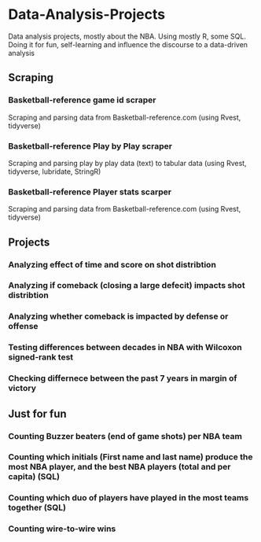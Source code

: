 # Data-Analysis-Projects
 Data analysis projects, mostly about the NBA. Using mostly R, some SQL. Doing it for fun, self-learning and influence the discourse to a data-driven analysis
 
 ## Scraping
 
### Basketball-reference game id scraper
Scraping and parsing data from Basketball-reference.com (using Rvest, tidyverse)

### Basketball-reference Play by Play scraper
Scraping and parsing play by play data (text) to tabular data (using Rvest, tidyverse, lubridate, StringR)

### Basketball-reference Player stats scarper
Scraping and parsing data from Basketball-reference.com (using Rvest, tidyverse)

## Projects

### Analyzing effect of time and score on shot distribtion

### Analyzing if comeback (closing a large defecit) impacts shot distribtion

### Analyzing whether comeback is impacted by defense or offense

### Testing differences between decades in NBA with Wilcoxon signed-rank test 

### Checking differnece between the past 7 years in margin of victory

## Just for fun

### Counting Buzzer beaters (end of game shots) per NBA team

### Counting which initials (First name and last name) produce the most NBA player, and the best NBA players (total and per capita) (SQL)

### Counting which duo of players have played in the most teams together  (SQL)

### Counting wire-to-wire wins 
